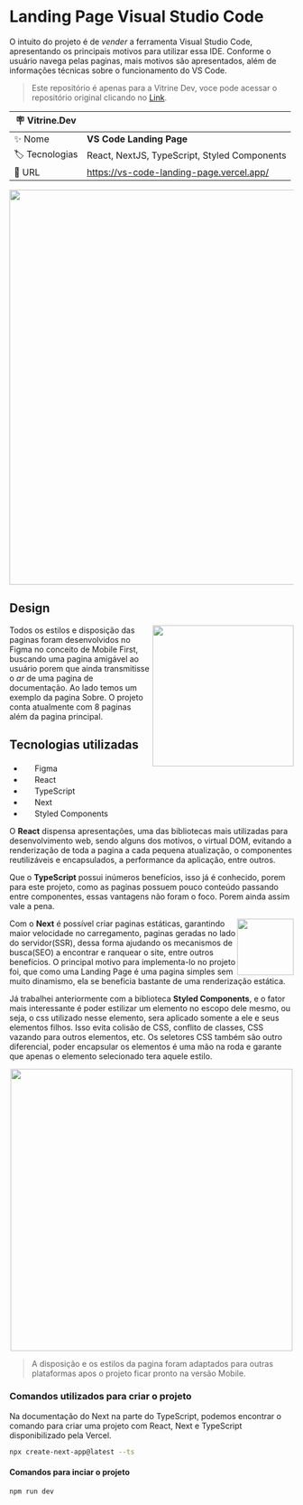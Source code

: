 # Landing Page Visual Studio Code

O intuito do projeto é de *vender* a ferramenta Visual Studio Code, apresentando os principais motivos para utilizar essa IDE. Conforme o usuário navega pelas paginas, mais motivos são apresentados, além de informações técnicas sobre o funcionamento do VS Code.

> Este repositório é apenas para a Vitrine Dev, voce pode acessar o repositório original clicando no <a href="https://github.com/juliu-cesar/VSCode-Landing-page">Link</a>.

| :placard: Vitrine.Dev |     |
| -------------  | --- |
| :sparkles: Nome        | **VS Code Landing Page**
| :label: Tecnologias | React, NextJS, TypeScript, Styled Components
| :rocket: URL         | https://vs-code-landing-page.vercel.app/

<div align="center">

  <img src="https://user-images.githubusercontent.com/121033909/218164533-77645be5-5401-4f64-9675-d94dd2a28525.png" height="700" />
  
</div>

## Design

<img src="https://user-images.githubusercontent.com/121033909/218165711-ae671012-7b07-44bf-b453-ae777dee69b4.png" height="250" align="right" />

Todos os estilos e disposição das paginas foram desenvolvidos no Figma no conceito de Mobile First, buscando uma pagina amigável ao usuário porem que ainda transmitisse o *ar* de uma pagina de documentação. Ao lado temos um exemplo da pagina Sobre. O projeto conta atualmente com 8 paginas além da pagina principal.

## Tecnologias utilizadas

<ul list-style="none">
  <li><img src="https://cdn.jsdelivr.net/gh/devicons/devicon/icons/figma/figma-original.svg" height="17"/> Figma</li>
  <li><img src="https://cdn.jsdelivr.net/gh/devicons/devicon/icons/react/react-original.svg" height="17" /> React</li>
  <li><img src="https://cdn.jsdelivr.net/gh/devicons/devicon/icons/typescript/typescript-original.svg" height="17" /> TypeScript</li>
  <li><img src="https://user-images.githubusercontent.com/121033909/218092081-8feb03b4-7444-4018-a550-e704a77bc53f.svg" height="17" /> Next</li>
  <li><img src="https://user-images.githubusercontent.com/121033909/218092677-03759c36-3450-4cdb-be27-24e892913862.png" height="17"/> Styled Components</li>
</ul>

O **React** dispensa apresentações, uma das bibliotecas mais utilizadas para desenvolvimento web, sendo alguns dos motivos, o virtual DOM, evitando a renderização de toda a pagina a cada pequena atualização, o componentes reutilizáveis e encapsulados, a performance da aplicação, entre outros.

Que o **TypeScript** possui inúmeros benefícios, isso já é conhecido, porem para este projeto, como as paginas possuem pouco conteúdo passando entre componentes, essas vantagens não foram o foco. Porem ainda assim vale a pena.


<img src="https://user-images.githubusercontent.com/121033909/218168778-d2d3398e-c95e-40af-b8ed-af150cb9bc16.png" height="100" align="right" />
  
Com o **Next** é possível criar paginas estáticas, garantindo maior velocidade no carregamento, paginas geradas no lado do servidor(SSR), dessa forma ajudando os mecanismos de busca(SEO) a encontrar e ranquear o site, entre outros benefícios. O principal motivo para implementa-lo no projeto foi, que como uma Landing Page é uma pagina simples sem muito dinamismo, ela se beneficia bastante de uma renderização estática.


Já trabalhei anteriormente com a biblioteca **Styled Components**, e o fator mais interessante é poder estilizar um elemento no escopo dele mesmo, ou seja, o css utilizado nesse elemento, sera aplicado somente a ele e seus elementos filhos. Isso evita colisão de CSS, conflito de classes, CSS vazando para outros elementos, etc. Os seletores CSS também são outro diferencial, poder encapsular os elementos é uma mão na roda e garante que apenas o elemento selecionado tera aquele estilo.

<div align="center">
  
  <img src="https://user-images.githubusercontent.com/121033909/218092814-2cc80674-fd42-4e03-84fa-3baeac52bee2.png" height="500" />
  
</div>

> A disposição e os estilos da pagina foram adaptados para outras plataformas apos o projeto ficar pronto na versão Mobile.

### Comandos utilizados para criar o projeto

Na documentação do Next na parte do TypeScript, podemos encontrar o comando para criar uma projeto com React, Next e TypeScript disponibilizado pela Vercel.

```bash
npx create-next-app@latest --ts
```

#### Comandos para inciar o projeto

```bash
npm run dev
```
